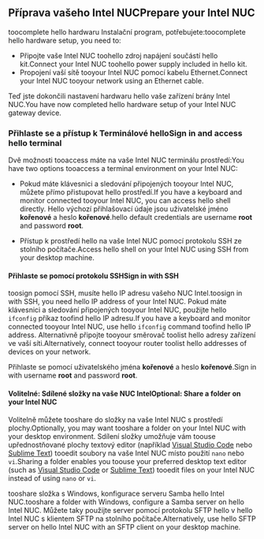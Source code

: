 ## <a name="prepare-your-intel-nuc"></a><span data-ttu-id="d90e7-101">Příprava vašeho Intel NUC</span><span class="sxs-lookup"><span data-stu-id="d90e7-101">Prepare your Intel NUC</span></span>

<span data-ttu-id="d90e7-102">toocomplete hello hardwaru Instalační program, potřebujete:</span><span class="sxs-lookup"><span data-stu-id="d90e7-102">toocomplete hello hardware setup, you need to:</span></span>

- <span data-ttu-id="d90e7-103">Připojte vaše Intel NUC toohello zdroj napájení součástí hello kit.</span><span class="sxs-lookup"><span data-stu-id="d90e7-103">Connect your Intel NUC toohello power supply included in hello kit.</span></span>
- <span data-ttu-id="d90e7-104">Propojení vaší sítě tooyour Intel NUC pomocí kabelu Ethernet.</span><span class="sxs-lookup"><span data-stu-id="d90e7-104">Connect your Intel NUC tooyour network using an Ethernet cable.</span></span>

<span data-ttu-id="d90e7-105">Teď jste dokončili nastavení hardwaru hello vaše zařízení brány Intel NUC.</span><span class="sxs-lookup"><span data-stu-id="d90e7-105">You have now completed hello hardware setup of your Intel NUC gateway device.</span></span>

### <a name="sign-in-and-access-hello-terminal"></a><span data-ttu-id="d90e7-106">Přihlaste se a přístup k Terminálové hello</span><span class="sxs-lookup"><span data-stu-id="d90e7-106">Sign in and access hello terminal</span></span>

<span data-ttu-id="d90e7-107">Dvě možnosti tooaccess máte na vaše Intel NUC terminálu prostředí:</span><span class="sxs-lookup"><span data-stu-id="d90e7-107">You have two options tooaccess a terminal environment on your Intel NUC:</span></span>

- <span data-ttu-id="d90e7-108">Pokud máte klávesnici a sledování připojených tooyour Intel NUC, můžete přímo přistupovat hello prostředí.</span><span class="sxs-lookup"><span data-stu-id="d90e7-108">If you have a keyboard and monitor connected tooyour Intel NUC, you can access hello shell directly.</span></span> <span data-ttu-id="d90e7-109">Hello výchozí přihlašovací údaje jsou uživatelské jméno **kořenové** a heslo **kořenové**.</span><span class="sxs-lookup"><span data-stu-id="d90e7-109">hello default credentials are username **root** and password **root**.</span></span>

- <span data-ttu-id="d90e7-110">Přístup k prostředí hello na vaše Intel NUC pomocí protokolu SSH ze stolního počítače.</span><span class="sxs-lookup"><span data-stu-id="d90e7-110">Access hello shell on your Intel NUC using SSH from your desktop machine.</span></span>

#### <a name="sign-in-with-ssh"></a><span data-ttu-id="d90e7-111">Přihlaste se pomocí protokolu SSH</span><span class="sxs-lookup"><span data-stu-id="d90e7-111">Sign in with SSH</span></span>

<span data-ttu-id="d90e7-112">toosign pomocí SSH, musíte hello IP adresu vašeho NUC Intel.</span><span class="sxs-lookup"><span data-stu-id="d90e7-112">toosign in with SSH, you need hello IP address of your Intel NUC.</span></span> <span data-ttu-id="d90e7-113">Pokud máte klávesnici a sledování připojených tooyour Intel NUC, použijte hello `ifconfig` příkaz toofind hello IP adresu.</span><span class="sxs-lookup"><span data-stu-id="d90e7-113">If you have a keyboard and monitor connected tooyour Intel NUC, use hello `ifconfig` command toofind hello IP address.</span></span> <span data-ttu-id="d90e7-114">Alternativně připojte tooyour směrovač toolist hello adresy zařízení ve vaší síti.</span><span class="sxs-lookup"><span data-stu-id="d90e7-114">Alternatively, connect tooyour router toolist hello addresses of devices on your network.</span></span>

<span data-ttu-id="d90e7-115">Přihlaste se pomocí uživatelského jména **kořenové** a heslo **kořenové**.</span><span class="sxs-lookup"><span data-stu-id="d90e7-115">Sign in with username **root** and password **root**.</span></span>

#### <a name="optional-share-a-folder-on-your-intel-nuc"></a><span data-ttu-id="d90e7-116">Volitelné: Sdílené složky na vaše NUC Intel</span><span class="sxs-lookup"><span data-stu-id="d90e7-116">Optional: Share a folder on your Intel NUC</span></span>

<span data-ttu-id="d90e7-117">Volitelně můžete tooshare do složky na vaše Intel NUC s prostředí plochy.</span><span class="sxs-lookup"><span data-stu-id="d90e7-117">Optionally, you may want tooshare a folder on your Intel NUC with your desktop environment.</span></span> <span data-ttu-id="d90e7-118">Sdílení složky umožňuje vám toouse upřednostňované plochy textový editor (například [Visual Studio Code](https://code.visualstudio.com/) nebo [Sublime Text](http://www.sublimetext.com/)) tooedit soubory na vaše Intel NUC místo použití `nano` nebo `vi`.</span><span class="sxs-lookup"><span data-stu-id="d90e7-118">Sharing a folder enables you toouse your preferred desktop text editor (such as [Visual Studio Code](https://code.visualstudio.com/) or [Sublime Text](http://www.sublimetext.com/)) tooedit files on your Intel NUC instead of using `nano` or `vi`.</span></span>

<span data-ttu-id="d90e7-119">tooshare složka s Windows, konfigurace serveru Samba hello Intel NUC.</span><span class="sxs-lookup"><span data-stu-id="d90e7-119">tooshare a folder with Windows, configure a Samba server on hello Intel NUC.</span></span> <span data-ttu-id="d90e7-120">Můžete taky použijte server pomocí protokolu SFTP hello v hello Intel NUC s klientem SFTP na stolního počítače.</span><span class="sxs-lookup"><span data-stu-id="d90e7-120">Alternatively, use hello SFTP server on hello Intel NUC with an SFTP client on your desktop machine.</span></span>
